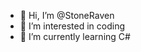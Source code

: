 - 👋 Hi, I’m @StoneRaven
- 👀 I’m interested in coding
- 🌱 I’m currently learning C#

<!---
StoneRaven/StoneRaven is a ✨ special ✨ repository because its `README.md` (this file) appears on your GitHub profile.
You can click the Preview link to take a look at your changes.
--->
